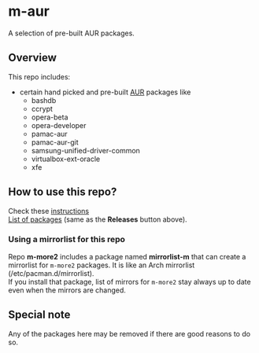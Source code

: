 # m-aur
A selection of pre-built AUR packages.

## Overview
This repo includes:
- certain hand picked and pre-built [AUR](https://aur.archlinux.org/packages) packages like
  - bashdb
  - ccrypt
  - opera-beta
  - opera-developer
  - pamac-aur
  - pamac-aur-git
  - samsung-unified-driver-common
  - virtualbox-ext-oracle
  - xfe

## How to use this repo?
Check these [instructions](../../../m-repo-info/blob/master/README.md)<br>
[List of packages](../../../m-more/releases) (same as the <b>Releases</b> button above).

### Using a mirrorlist for this repo
Repo **m-more2** includes a package named **mirrorlist-m** that can create a mirrorlist for `m-more2` packages.
It is like an Arch mirrorlist (/etc/pacman.d/mirrorlist).<br>
If you install that package, list of mirrors for `m-more2` stay always up to date even when the mirrors are changed.

## Special note
Any of the packages here may be removed if there are good reasons to do so.
